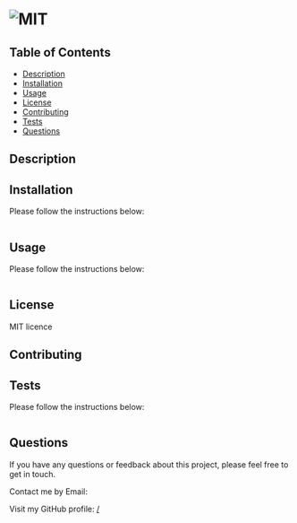 #  ![MIT](https://img.shields.io/badge/MIT-License-green)

## Table of Contents

- [Description](#description)
- [Installation](#installation)
- [Usage](#usage)
- [License](#license)
- [Contributing](#contributing)
- [Tests](#tests)
- [Questions](#questions)

## Description



## Installation

Please follow the instructions below:

```

```

## Usage

Please follow the instructions below:

```

```

## License

MIT licence


## Contributing



## Tests

Please follow the instructions below:

```

```

## Questions

If you have any questions or feedback about this project, please feel free to get in touch.

Contact me by Email: [](mailto:)

Visit my GitHub profile: [/](/)
